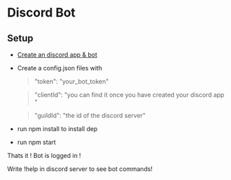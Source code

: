 # Discord Bot

## Setup

- [Create an discord app & bot](https://discord.com/developers/applications)

- Create a config.json files with
    > "token": "your_bot_token"

    > "clientId": "you can find it once you have created your discord app "

    > "guildId": "the id of the discord server"

- run npm install to install dep

- run npm start

Thats it ! Bot is logged in !

Write !help in discord server to see bot commands!